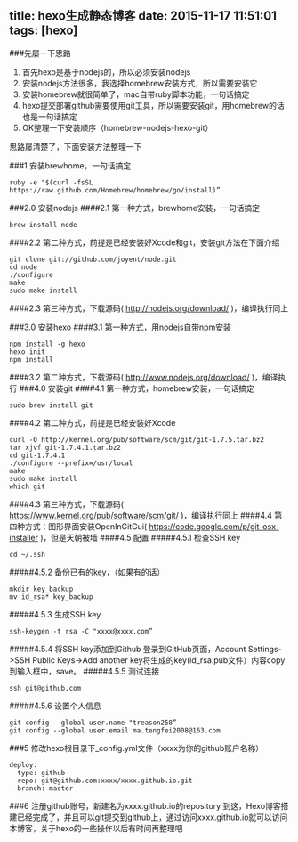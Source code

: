 title: hexo生成静态博客
date: 2015-11-17 11:51:01
tags: [hexo]
---

###先屡一下思路 
1. 首先hexo是基于nodejs的，所以必须安装nodejs 
2. 安装nodejs方法很多，我选择homebrew安装方式，所以需要安装它 
3. 安装homebrew就很简单了，mac自带ruby脚本功能，一句话搞定 
4. hexo提交部署github需要使用git工具，所以需要安装git，用homebrew的话也是一句话搞定 
5. OK整理一下安装顺序（homebrew-nodejs-hexo-git） 

<!-- more -->
 
思路屡清楚了，下面安装方法整理一下 

###1.安装brewhome，一句话搞定

```
ruby -e "$(curl -fsSL https://raw.github.com/Homebrew/homebrew/go/install)”
```

###2.0 安装nodejs 
####2.1 第一种方式，brewhome安装，一句话搞定

```
brew install node
```

####2.2 第二种方式，前提是已经安装好Xcode和git，安装git方法在下面介绍

```
git clone git://github.com/joyent/node.git
cd node
./configure
make
sudo make install
```

####2.3 第三种方式，下载源码( http://nodejs.org/download/ )，编译执行同上 

###3.0 安装hexo 
####3.1 第一种方式，用nodejs自带npm安装

```
npm install -g hexo
hexo init
npm install
```

####3.2 第二种方式，下载源码( http://www.nodejs.org/download/ )，编译执行 
###4.0 安装git 
####4.1 第一种方式，homebrew安装，一句话搞定 

```
sudo brew install git 
```

####4.2 第二种方式，前提是已经安装好Xcode

```
curl -O http://kernel.org/pub/software/scm/git/git-1.7.5.tar.bz2
tar xjvf git-1.7.4.1.tar.bz2
cd git-1.7.4.1
./configure --prefix=/usr/local
make
sudo make install
which git
```

####4.3 第三种方式，下载源码( https://www.kernel.org/pub/software/scm/git/ )，编译执行同上 
####4.4 第四种方式：图形界面安装OpenInGitGui( https://code.google.com/p/git-osx-installer )，但是天朝被墙 
####4.5 配置 
#####4.5.1 检查SSH key

```
cd ~/.ssh
```

#####4.5.2 备份已有的key，（如果有的话）

```
mkdir key_backup
mv id_rsa* key_backup
```

#####4.5.3 生成SSH key

```
ssh-keygen -t rsa -C "xxxx@xxxx.com”
```

#####4.5.4 将SSH key添加到Github 
登录到GitHub页面，Account Settings->SSH Public Keys->Add another key将生成的key(id_rsa.pub文件）内容copy到输入框中，save。 
#####4.5.5 测试连接
```
ssh git@github.com
```

#####4.5.6 设置个人信息

```
git config --global user.name "treason258”
git config --global user.email ma.tengfei2008@163.com
```
###5 修改hexo根目录下_config.yml文件（xxxx为你的github账户名称）

```
deploy:
  type: github
  repo: git@github.com:xxxx/xxxx.github.io.git
  branch: master
 ```

###6 注册github账号，新建名为xxxx.github.io的repository 
到这，Hexo博客搭建已经完成了，并且可以git提交到github上，通过访问xxxx.github.io就可以访问本博客，关于hexo的一些操作以后有时间再整理吧